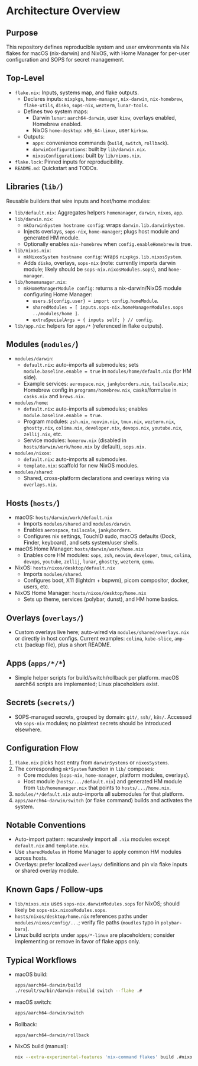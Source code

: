# Architecture Overview

## Purpose
This repository defines reproducible system and user environments via Nix flakes for macOS (nix-darwin) and NixOS, with Home Manager for per-user configuration and SOPS for secret management.

## Top-Level
- `flake.nix`: Inputs, systems map, and flake outputs.
  - Declares inputs: `nixpkgs`, `home-manager`, `nix-darwin`, `nix-homebrew`, `flake-utils`, `disko`, `sops-nix`, `wezterm`, `lunar-tools`.
  - Defines two system maps:
    - Darwin `lunar`: `aarch64-darwin`, user `kisw`, overlays enabled, Homebrew enabled.
    - NixOS `home-desktop`: `x86_64-linux`, user `kirksw`.
  - Outputs:
    - `apps`: convenience commands (`build`, `switch`, `rollback`).
    - `darwinConfigurations`: built by `lib/darwin.nix`.
    - `nixosConfigurations`: built by `lib/nixos.nix`.
- `flake.lock`: Pinned inputs for reproducibility.
- `README.md`: Quickstart and TODOs.

## Libraries (`lib/`)
Reusable builders that wire inputs and host/home modules:
- `lib/default.nix`: Aggregates helpers `homemanager`, `darwin`, `nixos`, `app`.
- `lib/darwin.nix`:
  - `mkDarwinSystem hostname config`: wraps `darwin.lib.darwinSystem`.
  - Injects overlays, `sops-nix`, `home-manager`; plugs host module and generated HM module.
  - Optionally enables `nix-homebrew` when `config.enableHomebrew` is true.
- `lib/nixos.nix`:
  - `mkNixosSystem hostname config`: wraps `nixpkgs.lib.nixosSystem`.
  - Adds `disko`, overlays, `sops-nix` (note: currently imports darwin module; likely should be `sops-nix.nixosModules.sops`), and `home-manager`.
- `lib/homemanager.nix`:
  - `mkHomeManagerModule config`: returns a nix-darwin/NixOS module configuring Home Manager:
    - `users.${config.user} = import config.homeModule`.
    - `sharedModules = [ inputs.sops-nix.homeManagerModules.sops ../modules/home ]`.
    - `extraSpecialArgs = { inputs self; } // config`.
- `lib/app.nix`: helpers for `apps/*` (referenced in flake outputs).

## Modules (`modules/`)
- `modules/darwin`:
  - `default.nix`: auto-imports all submodules; sets `module.baseline.enable = true` in `modules/home/default.nix` (for HM side).
  - Example services: `aerospace.nix`, `jankyborders.nix`, `tailscale.nix`; Homebrew config in `programs/homebrew.nix`, casks/formulae in `casks.nix` and `brews.nix`.
- `modules/home`:
  - `default.nix`: auto-imports all submodules; enables `module.baseline.enable = true`.
  - Program modules: `zsh.nix`, `neovim.nix`, `tmux.nix`, `wezterm.nix`, `ghostty.nix`, `colima.nix`, `developer.nix`, `devops.nix`, `youtube.nix`, `zellij.nix`, etc.
  - Service modules: `homerow.nix` (disabled in `hosts/darwin/work/home.nix` by default), `sops.nix`.
- `modules/nixos`:
  - `default.nix`: auto-imports all submodules.
  - `template.nix`: scaffold for new NixOS modules.
- `modules/shared`:
  - Shared, cross-platform declarations and overlays wiring via `overlays.nix`.

## Hosts (`hosts/`)
- macOS: `hosts/darwin/work/default.nix`
  - Imports `modules/shared` and `modules/darwin`.
  - Enables `aerospace`, `tailscale`, `jankyborders`.
  - Configures nix settings, TouchID sudo, macOS defaults (Dock, Finder, keyboard), and sets system/user shells.
- macOS Home Manager: `hosts/darwin/work/home.nix`
  - Enables core HM modules: `sops`, `zsh`, `neovim`, `developer`, `tmux`, `colima`, `devops`, `youtube`, `zellij`, `lunar`, `ghostty`, `wezterm`, `qemu`.
- NixOS: `hosts/nixos/desktop/default.nix`
  - Imports `modules/shared`.
  - Configures boot, X11 (lightdm + bspwm), picom compositor, docker, users, etc.
- NixOS Home Manager: `hosts/nixos/desktop/home.nix`
  - Sets up theme, services (polybar, dunst), and HM home basics.

## Overlays (`overlays/`)
- Custom overlays live here; auto-wired via `modules/shared/overlays.nix` or directly in host configs. Current examples: `colima`, `kube-slice`, `amp-cli` (backup file), plus a short README.

## Apps (`apps/*/*`)
- Simple helper scripts for build/switch/rollback per platform. macOS aarch64 scripts are implemented; Linux placeholders exist.

## Secrets (`secrets/`)
- SOPS-managed secrets, grouped by domain: `git/`, `ssh/`, `k8s/`. Accessed via `sops-nix` modules; no plaintext secrets should be introduced elsewhere.

## Configuration Flow
1. `flake.nix` picks host entry from `darwinSystems` or `nixosSystems`.
2. The corresponding `mk*System` function in `lib/` composes:
   - Core modules (`sops-nix`, `home-manager`, platform modules, overlays).
   - Host module (`hosts/.../default.nix`) and generated HM module from `lib/homemanager.nix` that points to `hosts/.../home.nix`.
3. `modules/*/default.nix` auto-imports all submodules for that platform.
4. `apps/aarch64-darwin/switch` (or flake command) builds and activates the system.

## Notable Conventions
- Auto-import pattern: recursively import all `.nix` modules except `default.nix` and `template.nix`.
- Use `sharedModules` in Home Manager to apply common HM modules across hosts.
- Overlays: prefer localized `overlays/` definitions and pin via flake inputs or shared overlay module.

## Known Gaps / Follow-ups
- `lib/nixos.nix` uses `sops-nix.darwinModules.sops` for NixOS; should likely be `sops-nix.nixosModules.sops`.
- `hosts/nixos/desktop/home.nix` references paths under `modules/nixos/config/...`; verify file paths (`moudles` typo in `polybar-bars`).
- Linux build scripts under `apps/*-linux` are placeholders; consider implementing or remove in favor of flake apps only.

## Typical Workflows
- macOS build:
  ```bash
  apps/aarch64-darwin/build
  ./result/sw/bin/darwin-rebuild switch --flake .#
  ```
- macOS switch:
  ```bash
  apps/aarch64-darwin/switch
  ```
- Rollback:
  ```bash
  apps/aarch64-darwin/rollback
  ```
- NixOS build (manual):
  ```bash
  nix --extra-experimental-features 'nix-command flakes' build .#nixosConfigurations.home-desktop.config.system.build.toplevel
  ```
